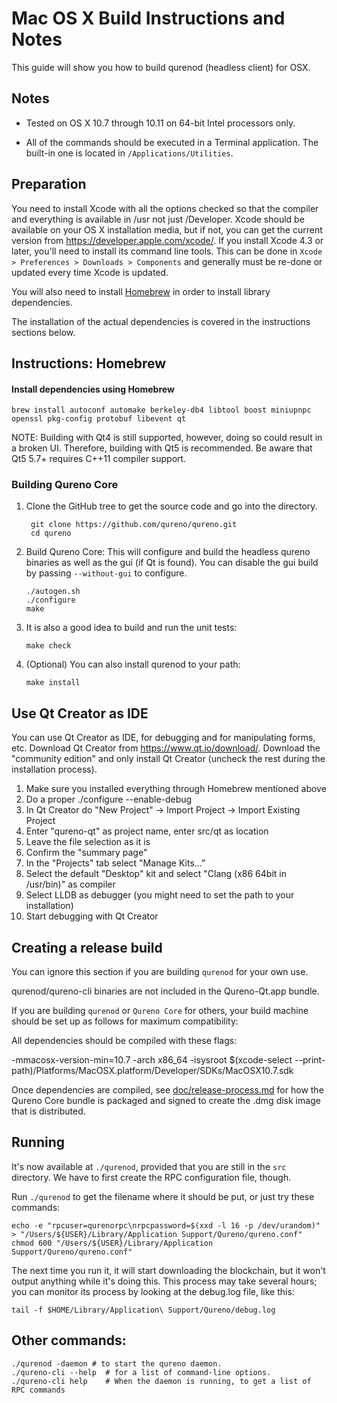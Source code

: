 Mac OS X Build Instructions and Notes
====================================
This guide will show you how to build qurenod (headless client) for OSX.

Notes
-----

* Tested on OS X 10.7 through 10.11 on 64-bit Intel processors only.

* All of the commands should be executed in a Terminal application. The
built-in one is located in `/Applications/Utilities`.

Preparation
-----------

You need to install Xcode with all the options checked so that the compiler
and everything is available in /usr not just /Developer. Xcode should be
available on your OS X installation media, but if not, you can get the
current version from https://developer.apple.com/xcode/. If you install
Xcode 4.3 or later, you'll need to install its command line tools. This can
be done in `Xcode > Preferences > Downloads > Components` and generally must
be re-done or updated every time Xcode is updated.

You will also need to install [Homebrew](http://brew.sh) in order to install library
dependencies.

The installation of the actual dependencies is covered in the instructions
sections below.

Instructions: Homebrew
----------------------

#### Install dependencies using Homebrew

    brew install autoconf automake berkeley-db4 libtool boost miniupnpc openssl pkg-config protobuf libevent qt

NOTE: Building with Qt4 is still supported, however, doing so could result in a broken UI. Therefore, building with Qt5 is recommended. Be aware that Qt5 5.7+ requires C++11 compiler support.

### Building Qureno Core

1. Clone the GitHub tree to get the source code and go into the directory.

        git clone https://github.com/qureno/qureno.git
        cd qureno

2.  Build Qureno Core:
    This will configure and build the headless qureno binaries as well as the gui (if Qt is found).
    You can disable the gui build by passing `--without-gui` to configure.

        ./autogen.sh
        ./configure
        make

3.  It is also a good idea to build and run the unit tests:

        make check

4.  (Optional) You can also install qurenod to your path:

        make install

Use Qt Creator as IDE
------------------------
You can use Qt Creator as IDE, for debugging and for manipulating forms, etc.
Download Qt Creator from https://www.qt.io/download/. Download the "community edition" and only install Qt Creator (uncheck the rest during the installation process).

1. Make sure you installed everything through Homebrew mentioned above
2. Do a proper ./configure --enable-debug
3. In Qt Creator do "New Project" -> Import Project -> Import Existing Project
4. Enter "qureno-qt" as project name, enter src/qt as location
5. Leave the file selection as it is
6. Confirm the "summary page"
7. In the "Projects" tab select "Manage Kits..."
8. Select the default "Desktop" kit and select "Clang (x86 64bit in /usr/bin)" as compiler
9. Select LLDB as debugger (you might need to set the path to your installation)
10. Start debugging with Qt Creator

Creating a release build
------------------------
You can ignore this section if you are building `qurenod` for your own use.

qurenod/qureno-cli binaries are not included in the Qureno-Qt.app bundle.

If you are building `qurenod` or `Qureno Core` for others, your build machine should be set up
as follows for maximum compatibility:

All dependencies should be compiled with these flags:

 -mmacosx-version-min=10.7
 -arch x86_64
 -isysroot $(xcode-select --print-path)/Platforms/MacOSX.platform/Developer/SDKs/MacOSX10.7.sdk

Once dependencies are compiled, see [doc/release-process.md](release-process.md) for how the Qureno Core
bundle is packaged and signed to create the .dmg disk image that is distributed.

Running
-------

It's now available at `./qurenod`, provided that you are still in the `src`
directory. We have to first create the RPC configuration file, though.

Run `./qurenod` to get the filename where it should be put, or just try these
commands:

    echo -e "rpcuser=qurenorpc\nrpcpassword=$(xxd -l 16 -p /dev/urandom)" > "/Users/${USER}/Library/Application Support/Qureno/qureno.conf"
    chmod 600 "/Users/${USER}/Library/Application Support/Qureno/qureno.conf"

The next time you run it, it will start downloading the blockchain, but it won't
output anything while it's doing this. This process may take several hours;
you can monitor its process by looking at the debug.log file, like this:

    tail -f $HOME/Library/Application\ Support/Qureno/debug.log

Other commands:
-------

    ./qurenod -daemon # to start the qureno daemon.
    ./qureno-cli --help  # for a list of command-line options.
    ./qureno-cli help    # When the daemon is running, to get a list of RPC commands
